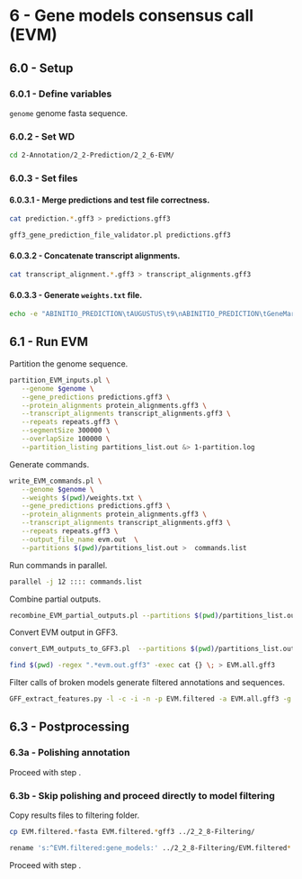 6 - Gene models consensus call (EVM)
====================================

## 6.0 - Setup

### 6.0.1 - Define variables

`genome` genome fasta sequence.

### 6.0.2 - Set WD

```bash
cd 2-Annotation/2_2-Prediction/2_2_6-EVM/
```

### 6.0.3 - Set files

#### 6.0.3.1 - Merge predictions and test file correctness.

``` bash
cat prediction.*.gff3 > predictions.gff3

gff3_gene_prediction_file_validator.pl predictions.gff3
```

#### 6.0.3.2 - Concatenate transcript alignments.

``` bash
cat transcript_alignment.*.gff3 > transcript_alignments.gff3
```

#### 6.0.3.3 - Generate `weights.txt` file.

``` bash
echo -e "ABINITIO_PREDICTION\tAUGUSTUS\t9\nABINITIO_PREDICTION\tGeneMark.hmm3\t9\nABINITIO_PREDICTION\taugustus_BUSCOv3\t10\nABINITIO_PREDICTION\tsnap\t6\nPROTEIN\texonerate\t3\nTRANSCRIPT\tgmap\t7\nTRANSCRIPT\tBLAT\t6\nTRANSCRIPT\tmagicblast\t7\nTRANSCRIPT\tPASA_assemblies\t20\nOTHER_PREDICTION\tPASA_transdecoder\t25" > weights.txt
```

6.1 - Run EVM
-------------

Partition the genome sequence.

``` bash
partition_EVM_inputs.pl \
   --genome $genome \
   --gene_predictions predictions.gff3 \
   --protein_alignments protein_alignments.gff3 \
   --transcript_alignments transcript_alignments.gff3 \
   --repeats repeats.gff3 \
   --segmentSize 300000 \
   --overlapSize 100000 \
   --partition_listing partitions_list.out &> 1-partition.log
```

Generate commands.

``` bash
write_EVM_commands.pl \
   --genome $genome \
   --weights $(pwd)/weights.txt \
   --gene_predictions predictions.gff3 \
   --protein_alignments protein_alignments.gff3 \
   --transcript_alignments transcript_alignments.gff3 \
   --repeats repeats.gff3 \
   --output_file_name evm.out  \
   --partitions $(pwd)/partitions_list.out >  commands.list
```

Run commands in parallel.

``` bash
parallel -j 12 :::: commands.list
```

Combine partial outputs.

``` bash
recombine_EVM_partial_outputs.pl --partitions $(pwd)/partitions_list.out --output_file_name evm.out
```

Convert EVM output in GFF3.

``` bash
convert_EVM_outputs_to_GFF3.pl  --partitions $(pwd)/partitions_list.out --output evm.out  --genome $genome

find $(pwd) -regex ".*evm.out.gff3" -exec cat {} \; > EVM.all.gff3
```

Filter calls of broken models generate filtered annotations and sequences.

``` bash
GFF_extract_features.py -l -c -i -n -p EVM.filtered -a EVM.all.gff3 -g $genome > EVM.filtering.log
```

6.3 - Postprocessing
--------------------

### 6.3a - Polishing annotation

Proceed with step [](/bioinforesources/pipelines/annotation/optional_annotation_polishing).

### 6.3b - Skip polishing and proceed directly to model filtering

Copy results files to filtering folder.

``` bash
cp EVM.filtered.*fasta EVM.filtered.*gff3 ../2_2_8-Filtering/

rename 's:^EVM.filtered:gene_models:' ../2_2_8-Filtering/EVM.filtered*
```

Proceed with step [](/bioinforesources/pipelines/annotation/7_-_filtering).